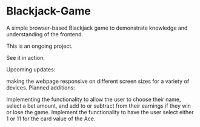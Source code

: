 # Blackjack-Game
A simple browser-based Blackjack game to demonstrate knowledge and understanding of the frontend.

This is an ongoing project.

See it in action: 

Upcoming updates:

making the webpage responsive on different screen sizes for a variety of devices.
Planned additions:

Implementing the functionality to allow the user to choose their name, select a bet amount, and add to or subtract from their earnings if they win or lose the game.
Implement the functionality to have the user select either 1 or 11 for the card value of the Ace.
